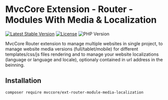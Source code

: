 # MvcCore Extension - Router - Modules With Media & Localization

[![Latest Stable Version](https://img.shields.io/badge/Stable-v4.3.1-brightgreen.svg?style=plastic)](https://github.com/mvccore/ext-router-module-media-localization/releases)
[![License](https://img.shields.io/badge/Licence-BSD-brightgreen.svg?style=plastic)](https://mvccore.github.io/docs/mvccore/4.0.0/LICENCE.md)
![PHP Version](https://img.shields.io/badge/PHP->=5.3-brightgreen.svg?style=plastic)

MvcCore Router extension to manage multiple websites in single project, to manage website media versions (full/tablet/mobile) for different templates/css/js files rendering and to manage your website localizations (language or language and locale), optionaly contained in url address in the beinning.  

## Installation
```shell
composer require mvccore/ext-router-module-media-localization
```
